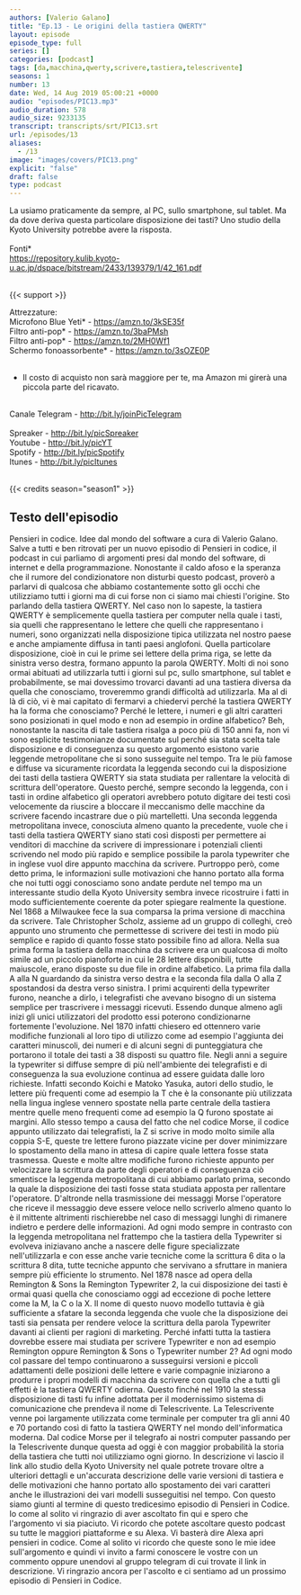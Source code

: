 ```yaml
---
authors: [Valerio Galano]
title: "Ep.13 - Le origini della tastiera QWERTY"
layout: episode
episode_type: full
series: []
categories: [podcast]
tags: [da,macchina,qwerty,scrivere,tastiera,telescrivente]
seasons: 1
number: 13
date: Wed, 14 Aug 2019 05:00:21 +0000
audio: "episodes/PIC13.mp3"
audio_duration: 578
audio_size: 9233135
transcript: transcripts/srt/PIC13.srt
url: /episodes/13
aliases: 
  - /13
image: "images/covers/PIC13.png"
explicit: "false"
draft: false
type: podcast
---
```

La usiamo praticamente da sempre, al PC, sullo smartphone, sul tablet. Ma da dove deriva questa particolare disposizione dei tasti? Uno studio della Kyoto University potrebbe avere la risposta.<br />
<br />
Fonti*<br />
<a href="https://repository.kulib.kyoto-u.ac.jp/dspace/bitstream/2433/139379/1/42_161.pdf" rel="noopener">https://repository.kulib.kyoto-u.ac.jp/dspace/bitstream/2433/139379/1/42_161.pdf</a> <br />
<br />


{{< support >}}

Attrezzature:<br />
Microfono Blue Yeti* - <a href="https://amzn.to/3kSE35f" rel="noopener">https://amzn.to/3kSE35f</a>  <br />
Filtro anti-pop* - <a href="https://amzn.to/3baPMsh" rel="noopener">https://amzn.to/3baPMsh</a>  <br />
Filtro anti-pop* - <a href="https://amzn.to/2MH0Wf1" rel="noopener">https://amzn.to/2MH0Wf1</a>  <br />
Schermo fonoassorbente* - <a href="https://amzn.to/3sOZE0P" rel="noopener">https://amzn.to/3sOZE0P</a>  <br />
<br />
* Il costo di acquisto non sarà maggiore per te, ma Amazon mi girerà una piccola parte del ricavato. <br />
<br />
Canale Telegram - <a href="http://bit.ly/joinPicTelegram" rel="noopener">http://bit.ly/joinPicTelegram</a> <br />
<br />
Spreaker - <a href="http://bit.ly/picSpreaker" rel="noopener">http://bit.ly/picSpreaker</a> <br />
Youtube - <a href="http://bit.ly/picYT" rel="noopener">http://bit.ly/picYT</a> <br />
Spotify - <a href="http://bit.ly/picSpotify" rel="noopener">http://bit.ly/picSpotify</a> <br />
Itunes - <a href="http://bit.ly/picItunes" rel="noopener">http://bit.ly/picItunes</a> <br />
<br />


{{< credits season="season1" >}}

<!-- more -->

## Testo dell'episodio

Pensieri in codice. Idee dal mondo del software a cura di Valerio Galano.
Salve a tutti e ben ritrovati per un nuovo episodio di Pensieri in codice,
il podcast in cui parliamo di argomenti presi dal mondo del software, di internet e della
programmazione. Nonostante il caldo afoso e la speranza che il rumore del condizionatore non
disturbi questo podcast, proverò a parlarvi di qualcosa che abbiamo costantemente sotto gli occhi
che utilizziamo tutti i giorni ma di cui forse non ci siamo mai chiesti l'origine. Sto parlando
della tastiera QWERTY. Nel caso non lo sapeste, la tastiera QWERTY è semplicemente quella tastiera
per computer nella quale i tasti, sia quelli che rappresentano le lettere che quelli che
rappresentano i numeri, sono organizzati nella disposizione tipica utilizzata nel nostro paese
e anche ampiamente diffusa in tanti paesi anglofoni. Quella particolare disposizione,
cioè in cui le prime sei lettere della prima riga, se lette da sinistra verso destra, formano
appunto la parola QWERTY. Molti di noi sono ormai abituati ad utilizzarla tutti i giorni sul pc,
sullo smartphone, sul tablet e probabilmente, se mai dovessimo trovarci davanti ad una tastiera
diversa da quella che conosciamo, troveremmo grandi difficoltà ad utilizzarla. Ma al di là di ciò,
vi è mai capitato di fermarvi a chiedervi perché la tastiera QWERTY ha la forma che conosciamo?
Perché le lettere, i numeri e gli altri caratteri sono posizionati in quel modo e non ad esempio in
ordine alfabetico? Beh, nonostante la nascita di tale tastiera risalga a poco più di 150 anni fa,
non vi sono esplicite testimonianze documentate sul perché sia stata scelta tale disposizione
e di conseguenza su questo argomento esistono varie leggende metropolitane che si sono susseguite
nel tempo. Tra le più famose e diffuse va sicuramente ricordata la leggenda secondo cui
la disposizione dei tasti della tastiera QWERTY sia stata studiata per rallentare la velocità
di scrittura dell'operatore. Questo perché, sempre secondo la leggenda, con i tasti in ordine
alfabetico gli operatori avrebbero potuto digitare dei testi così velocemente da riuscire a bloccare
il meccanismo delle macchine da scrivere facendo incastrare due o più martelletti. Una seconda
leggenda metropolitana invece, conosciuta almeno quanto la precedente, vuole che i tasti della
tastiera QWERTY siano stati così disposti per permettere ai venditori di macchine da scrivere
di impressionare i potenziali clienti scrivendo nel modo più rapido e semplice possibile la parola
typewriter che in inglese vuol dire appunto macchina da scrivere. Purtroppo però, come
detto prima, le informazioni sulle motivazioni che hanno portato alla forma che noi tutti oggi
conosciamo sono andate perdute nel tempo ma un interessante studio della Kyoto University
sembra invece ricostruire i fatti in modo sufficientemente coerente da poter spiegare
realmente la questione. Nel 1868 a Milwaukee fece la sua comparsa la prima versione di macchina da
scrivere. Tale Christopher Scholz, assieme ad un gruppo di colleghi, creò appunto uno strumento
che permettesse di scrivere dei testi in modo più semplice e rapido di quanto fosse stato possibile
fino ad allora. Nella sua prima forma la tastiera della macchina da scrivere era un qualcosa di
molto simile ad un piccolo pianoforte in cui le 28 lettere disponibili, tutte maiuscole,
erano disposte su due file in ordine alfabetico. La prima fila dalla A alla N guardando da sinistra
verso destra e la seconda fila dalla O alla Z spostandosi da destra verso sinistra. I primi
acquirenti della typewriter furono, neanche a dirlo, i telegrafisti che avevano bisogno di un
sistema semplice per trascrivere i messaggi ricevuti. Essendo dunque almeno agli inizi gli
unici utilizzatori del prodotto essi poterono condizionarne fortemente l'evoluzione. Nel 1870
infatti chiesero ed ottennero varie modifiche funzionali al loro tipo di utilizzo come ad
esempio l'aggiunta dei caratteri minuscoli, dei numeri e di alcuni segni di punteggiatura che
portarono il totale dei tasti a 38 disposti su quattro file. Negli anni a seguire la typewriter
si diffuse sempre di più nell'ambiente dei telegrafisti e di conseguenza la sua evoluzione
continua ad essere guidata dalle loro richieste. Infatti secondo Koichi e Matoko Yasuka, autori
dello studio, le lettere più frequenti come ad esempio la T che è la consonante più utilizzata
nella lingua inglese vennero spostate nella parte centrale della tastiera mentre quelle
meno frequenti come ad esempio la Q furono spostate ai margini. Allo stesso tempo a causa
del fatto che nel codice Morse, il codice appunto utilizzato dai telegrafisti, la Z si scrive in modo
molto simile alla coppia S-E, queste tre lettere furono piazzate vicine per dover minimizzare lo
spostamento della mano in attesa di capire quale lettera fosse stata trasmessa. Queste e molte
altre modifiche furono richieste appunto per velocizzare la scrittura da parte degli operatori
e di conseguenza ciò smentisce la leggenda metropolitana di cui abbiamo parlato prima,
secondo la quale la disposizione dei tasti fosse stata studiata apposta per rallentare
l'operatore. D'altronde nella trasmissione dei messaggi Morse l'operatore che riceve il messaggio
deve essere veloce nello scriverlo almeno quanto lo è il mittente altrimenti rischierebbe nel caso
di messaggi lunghi di rimanere indietro e perdere delle informazioni. Ad ogni modo sempre in contrasto
con la leggenda metropolitana nel frattempo che la tastiera della Typewriter si evolveva iniziavano
anche a nascere delle figure specializzate nell'utilizzarla e con esse anche varie
tecniche come la scrittura 6 dita o la scrittura 8 dita, tutte tecniche appunto che servivano a
sfruttare in maniera sempre più efficiente lo strumento. Nel 1878 nasce ad opera della
Remington & Sons la Remington Typewriter 2, la cui disposizione dei tasti è ormai quasi quella
che conosciamo oggi ad eccezione di poche lettere come la M, la C o la X. Il nome di
questo nuovo modello tuttavia è già sufficiente a sfatare la seconda leggenda che vuole che la
disposizione dei tasti sia pensata per rendere veloce la scrittura della parola Typewriter
davanti ai clienti per ragioni di marketing. Perché infatti tutta la tastiera dovrebbe essere
mai studiata per scrivere Typewriter e non ad esempio Remington oppure Remington & Sons o
Typewriter number 2? Ad ogni modo col passare del tempo continuarono a susseguirsi versioni e piccoli
adattamenti delle posizioni delle lettere e varie compagnie iniziarono a produrre i propri modelli
di macchina da scrivere con quella che a tutti gli effetti è la tastiera QWERTY odierna. Questo finché
nel 1910 la stessa disposizione di tasti fu infine adottata per il modernissimo sistema di
comunicazione che prendeva il nome di Telescrivente. La Telescrivente venne poi largamente utilizzata
come terminale per computer tra gli anni 40 e 70 portando così di fatto la tastiera QWERTY
nel mondo dell'informatica moderna. Dal codice Morse per il telegrafo ai nostri computer passando
per la Telescrivente dunque questa ad oggi è con maggior probabilità la storia della tastiera che
tutti noi utilizziamo ogni giorno. In descrizione vi lascio il link allo studio della Kyoto University
nel quale potrete trovare oltre a ulteriori dettagli e un'accurata descrizione delle varie
versioni di tastiera e delle motivazioni che hanno portato allo spostamento dei vari caratteri
anche le illustrazioni dei vari modelli susseguitisi nel tempo. Con questo siamo giunti al
termine di questo tredicesimo episodio di Pensieri in Codice. Io come al solito vi ringrazio di aver
ascoltato fin qui e spero che l'argomento vi sia piaciuto. Vi ricordo che potete ascoltare
questo podcast su tutte le maggiori piattaforme e su Alexa. Vi basterà dire Alexa apri pensieri
in codice. Come al solito vi ricordo che queste sono le mie idee sull'argomento e quindi vi
invito a farmi conoscere le vostre con un commento oppure unendovi al gruppo telegram di cui trovate
il link in descrizione. Vi ringrazio ancora per l'ascolto e ci sentiamo ad un prossimo episodio
di Pensieri in Codice.

